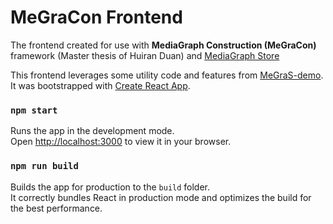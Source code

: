 # MeGraCon Frontend
The frontend created for use with **MediaGraph Construction (MeGraCon)** framework (Master thesis of Huiran Duan) and [MediaGraph Store](https://github.com/lucaro/MeGraS)

This frontend leverages some utility code and features from [MeGraS-demo](https://github.com/JaanWilli/MeGraS-demo). It was bootstrapped with [Create React App](https://github.com/facebook/create-react-app).

### `npm start`

Runs the app in the development mode.\
Open [http://localhost:3000](http://localhost:3000) to view it in your browser.

### `npm run build`

Builds the app for production to the `build` folder.\
It correctly bundles React in production mode and optimizes the build for the best performance.
